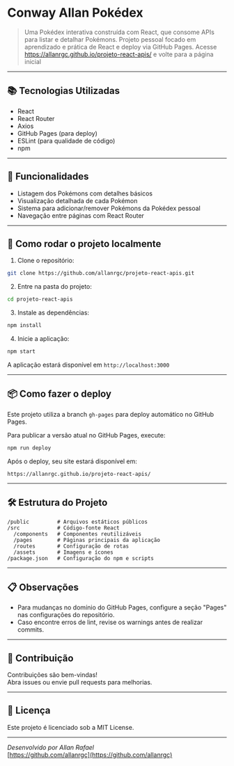 
# Conway Allan Pokédex

> Uma Pokédex interativa construída com React, que consome APIs para listar e detalhar Pokémons. Projeto pessoal focado em aprendizado e prática de React e deploy via GitHub Pages.
>Acesse https://allanrgc.github.io/projeto-react-apis/ e volte para a página inicial

---

## 📚 Tecnologias Utilizadas

- React  
- React Router  
- Axios  
- GitHub Pages (para deploy)  
- ESLint (para qualidade de código)  
- npm  

---

## 🚀 Funcionalidades

- Listagem dos Pokémons com detalhes básicos  
- Visualização detalhada de cada Pokémon  
- Sistema para adicionar/remover Pokémons da Pokédex pessoal  
- Navegação entre páginas com React Router  

---

## 🎯 Como rodar o projeto localmente

1. Clone o repositório:

```bash
git clone https://github.com/allanrgc/projeto-react-apis.git
```

2. Entre na pasta do projeto:

```bash
cd projeto-react-apis
```

3. Instale as dependências:

```bash
npm install
```

4. Inicie a aplicação:

```bash
npm start
```

A aplicação estará disponível em `http://localhost:3000`

---

## 📦 Como fazer o deploy

Este projeto utiliza a branch `gh-pages` para deploy automático no GitHub Pages.

Para publicar a versão atual no GitHub Pages, execute:

```bash
npm run deploy
```

Após o deploy, seu site estará disponível em:

```
https://allanrgc.github.io/projeto-react-apis/
```

---

## 🛠 Estrutura do Projeto

```
/public         # Arquivos estáticos públicos
/src            # Código-fonte React
  /components   # Componentes reutilizáveis
  /pages        # Páginas principais da aplicação
  /routes       # Configuração de rotas
  /assets       # Imagens e ícones
/package.json   # Configuração do npm e scripts
```

---

## 📋 Observações

- Para mudanças no domínio do GitHub Pages, configure a seção "Pages" nas configurações do repositório.  
- Caso encontre erros de lint, revise os warnings antes de realizar commits.

---

## 🤝 Contribuição

Contribuições são bem-vindas!  
Abra issues ou envie pull requests para melhorias.

---

## 📄 Licença

Este projeto é licenciado sob a MIT License.

---

*Desenvolvido por Allan Rafael*  
[https://github.com/allanrgc](https://github.com/allanrgc)
